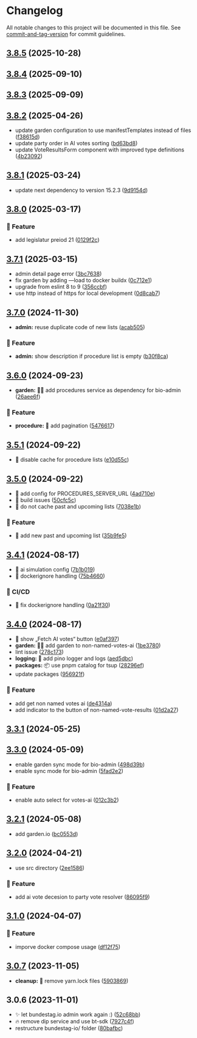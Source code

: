 # Changelog

All notable changes to this project will be documented in this file. See [commit-and-tag-version](https://github.com/absolute-version/commit-and-tag-version) for commit guidelines.

## [3.8.5](https://github.com/demokratie-live/democracy-development/compare/bundestag.io-admin@v3.8.4...bundestag.io-admin@v3.8.5) (2025-10-28)

## [3.8.4](https://github.com/demokratie-live/democracy-development/compare/bundestag.io-admin@v3.8.3...bundestag.io-admin@v3.8.4) (2025-09-10)

## [3.8.3](https://github.com/demokratie-live/democracy-development/compare/bundestag.io-admin@v3.8.2...bundestag.io-admin@v3.8.3) (2025-09-09)

## [3.8.2](https://github.com/demokratie-live/democracy-development/compare/bundestag.io-admin@v3.8.1...bundestag.io-admin@v3.8.2) (2025-04-26)


* update garden configuration to use manifestTemplates instead of files ([f38615d](https://github.com/demokratie-live/democracy-development/commit/f38615dd5400bad734139f5363a6a6d9fa6a3db3))
* update party order in AI votes sorting ([bd63bd8](https://github.com/demokratie-live/democracy-development/commit/bd63bd8ba4a2f53d049062c083e2a0cf3df08df9))
* update VoteResultsForm component with improved type definitions ([4b23092](https://github.com/demokratie-live/democracy-development/commit/4b2309266428b9ed65493ce021fa9ac19343b870))

## [3.8.1](https://github.com/demokratie-live/democracy-development/compare/bundestag.io-admin@v3.8.0...bundestag.io-admin@v3.8.1) (2025-03-24)


* update next dependency to version 15.2.3 ([9d9154d](https://github.com/demokratie-live/democracy-development/commit/9d9154dfefbb869f3a6295028f56a63afc677bb3))

## [3.8.0](https://github.com/demokratie-live/democracy-development/compare/bundestag.io-admin@v3.7.1...bundestag.io-admin@v3.8.0) (2025-03-17)


### 🚀 Feature

* add legislatur preiod 21 ([0129f2c](https://github.com/demokratie-live/democracy-development/commit/0129f2ce22b53299d3b41bf95172c70ef91c2563))

## [3.7.1](https://github.com/demokratie-live/democracy-development/compare/bundestag.io-admin@v3.7.0...bundestag.io-admin@v3.7.1) (2025-03-15)


* admin detail page error ([3bc7638](https://github.com/demokratie-live/democracy-development/commit/3bc763825f7a60683317aeddc5d1769fa44a1890))
* fix garden by adding —load to docker buildx ([0c712e1](https://github.com/demokratie-live/democracy-development/commit/0c712e1734116275badbde2c82aadc4515845759))
* upgrade from eslint 8 to 9 ([356ccbf](https://github.com/demokratie-live/democracy-development/commit/356ccbfad9dff32191f38be383b24d515d4a87fb))
* use http instead of https for local development ([0d8cab7](https://github.com/demokratie-live/democracy-development/commit/0d8cab7da63ed7ce0a5cf2d58b90bab272bf9e00))

## [3.7.0](https://github.com/demokratie-live/democracy-development/compare/bundestag.io-admin@v3.6.0...bundestag.io-admin@v3.7.0) (2024-11-30)


* **admin:** reuse duplicate code of new lists ([acab505](https://github.com/demokratie-live/democracy-development/commit/acab505a6afa2b7535eff7c3a634d6b49e77c993))


### 🚀 Feature

* **admin:** show description if procedure list is empty ([b30f8ca](https://github.com/demokratie-live/democracy-development/commit/b30f8ca6a0ea2d3475ccfa1051eddd15cbd42b52))

## [3.6.0](https://github.com/demokratie-live/democracy-development/compare/bundestag.io-admin@v3.5.1...bundestag.io-admin@v3.6.0) (2024-09-23)


* **garden:** 🧑‍🌾 add procedures service as dependency for bio-admin ([26aee6f](https://github.com/demokratie-live/democracy-development/commit/26aee6fcfe0c6a1a9833b739d6b277b5e322892c))


### 🚀 Feature

* **procedure:** 🚀 add pagination ([5476617](https://github.com/demokratie-live/democracy-development/commit/547661733d1e312b7b19dd6bfe0aa73a6af8c32c))

## [3.5.1](https://github.com/demokratie-live/democracy-development/compare/bundestag.io-admin@v3.5.0...bundestag.io-admin@v3.5.1) (2024-09-22)


* 🐛 disable cache for procedure lists ([e10d55c](https://github.com/demokratie-live/democracy-development/commit/e10d55c766e1b42a506a008470e7deb646655f89))

## [3.5.0](https://github.com/demokratie-live/democracy-development/compare/bundestag.io-admin@v3.4.1...bundestag.io-admin@v3.5.0) (2024-09-22)


* 🐛 add config for PROCEDURES_SERVER_URL ([4ad710e](https://github.com/demokratie-live/democracy-development/commit/4ad710ec907dfc767a4a9fb38a92b6a3559a66e8))
* 🐛 build issues ([50cfc5c](https://github.com/demokratie-live/democracy-development/commit/50cfc5c3bb21b495bfd8311c1f28ae26dd0a1718))
* 🐛 do not cache past and upcoming lists ([7038e1b](https://github.com/demokratie-live/democracy-development/commit/7038e1b0660d8f35994914e7770aa5700d91a3f5))


### 🚀 Feature

* 🚀 add new past and upcoming list ([35b9fe5](https://github.com/demokratie-live/democracy-development/commit/35b9fe56efd2e7159c0fc55b316e6cf3427be084))

## [3.4.1](https://github.com/demokratie-live/democracy-development/compare/bundestag.io-admin@v3.4.0...bundestag.io-admin@v3.4.1) (2024-08-17)


* 🐛 ai simulation config ([7b1b019](https://github.com/demokratie-live/democracy-development/commit/7b1b0199c44548a020a7e31ef8cb4426fe8cb1eb))
* 🐛 dockerignore handling ([75b4660](https://github.com/demokratie-live/democracy-development/commit/75b4660fae655d2cf9c3847611707dac177f82cc))


### 👷 CI/CD

* 👷 fix dockerignore handling ([0a21f30](https://github.com/demokratie-live/democracy-development/commit/0a21f3020ff68334d259743a87f14bec76dd6b1c))

## [3.4.0](https://github.com/demokratie-live/democracy-development/compare/bundestag.io-admin@v3.3.1...bundestag.io-admin@v3.4.0) (2024-08-17)


* 🐛 show „Fetch AI votes“ button ([e0af397](https://github.com/demokratie-live/democracy-development/commit/e0af39794d091ab67657eb2bba2d180bf626c904))
* **garden:** 🧑‍🌾 add garden to non-named-votes-ai ([1be3780](https://github.com/demokratie-live/democracy-development/commit/1be3780aa5bfb347917e991b88b9792b7ebd1cab))
* lint issue ([278c173](https://github.com/demokratie-live/democracy-development/commit/278c173747494d461347ec04f38ca92542f25be7))
* **logging:** 🧐 add pino logger and logs ([aed5dbc](https://github.com/demokratie-live/democracy-development/commit/aed5dbc0ac40ef2861d7197c77899469e9747d15))
* **packages:** 📦 use pnpm catalog for tsup ([28296ef](https://github.com/demokratie-live/democracy-development/commit/28296efc10543878f19af319b92e8b86a07c9fe2))
* update packages ([956921f](https://github.com/demokratie-live/democracy-development/commit/956921f3fc83f93e606a403d75463d38641fc595))


### 🚀 Feature

* add get non named votes ai ([de4314a](https://github.com/demokratie-live/democracy-development/commit/de4314a0002a1f349dbef40aeba74aba492f95e8))
* add indicator to the button of non-named-vote-results ([01d2a27](https://github.com/demokratie-live/democracy-development/commit/01d2a27ab8210bad55ac5e8d8e3e66bb1738c489))

## [3.3.1](https://github.com/demokratie-live/democracy-development/compare/bundestag.io-admin@v3.3.0...bundestag.io-admin@v3.3.1) (2024-05-25)

## [3.3.0](https://github.com/demokratie-live/democracy-development/compare/bundestag.io-admin@v3.2.1...bundestag.io-admin@v3.3.0) (2024-05-09)


* enable garden sync mode for bio-admin ([498d39b](https://github.com/demokratie-live/democracy-development/commit/498d39be4a85d0de5b641d3fd7a6a1fed8314eb2))
* enable sync mode for bio-admin ([5fad2e2](https://github.com/demokratie-live/democracy-development/commit/5fad2e275e7684f6b8c009d7b01c16efff3139b2))


### 🚀 Feature

* enable auto select for votes-ai ([012c3b2](https://github.com/demokratie-live/democracy-development/commit/012c3b2c17540b85ab60571c37611bb6d61312a1))

## [3.2.1](https://github.com/demokratie-live/democracy-development/compare/bundestag.io-admin@v3.2.0...bundestag.io-admin@v3.2.1) (2024-05-08)


* add garden.io ([bc0553d](https://github.com/demokratie-live/democracy-development/commit/bc0553d2dbae414c2d9f418dc06530bcc2ea82e7))

## [3.2.0](https://github.com/demokratie-live/democracy-development/compare/bundestag.io-admin@v3.1.0...bundestag.io-admin@v3.2.0) (2024-04-21)


* use src directory ([2ee1586](https://github.com/demokratie-live/democracy-development/commit/2ee158689e7e488471246f33ce4f4384ad88259e))


### 🚀 Feature

* add ai vote decesion to party vote resolver ([86095f9](https://github.com/demokratie-live/democracy-development/commit/86095f96e520ec4d5853e131d09a8c58072f5128))

## [3.1.0](https://github.com/demokratie-live/democracy-development/compare/bundestag.io-admin@v3.0.7...bundestag.io-admin@v3.1.0) (2024-04-07)


### 🚀 Feature

* imporve docker compose usage ([df12f75](https://github.com/demokratie-live/democracy-development/commit/df12f751199dc85ac0ca7d9425d09faf3af836ea))

## [3.0.7](https://github.com/demokratie-live/democracy-development/compare/bundestag.io-admin@v3.0.6...bundestag.io-admin@v3.0.7) (2023-11-05)


* **cleanup:** 🧹 remove yarn.lock files ([5903869](https://github.com/demokratie-live/democracy-development/commit/59038691fceadc388574d7fd6b00951cc6e53eb0))

## 3.0.6 (2023-11-01)


* ✨ let bundestag.io admin work again :) ([52c68bb](https://github.com/demokratie-live/democracy-development/commit/52c68bbc54454306ac025b14800977220ee774ed))
* 🔥 remove dip service and use bt-sdk ([7927c4f](https://github.com/demokratie-live/democracy-development/commit/7927c4f4205ce7bc03e407ac5f36192117166fd2))
* restructure bundestag-io/ folder ([80bafbc](https://github.com/demokratie-live/democracy-development/commit/80bafbc2550632654fd4051f88c095c13317425e))
